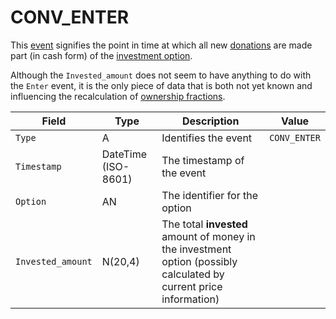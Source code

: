 # CONV_ENTER

This [event](../event) signifies the point in time at which all new [donations](../donation) are made part (in cash form) of the [investment option](../option).

Although the `Invested_amount` does not seem to have anything to do with the `Enter` event, it is the only piece of data that is both not yet known and influencing the recalculation of [ownership fractions](../ownership_fractions).

| Field             | Type                | Description                                                                                                        | Value        |
| ----------------- | ------------------- | ------------------------------------------------------------------------------------------------------------------ | ------------ |
| `Type`            | A                   | Identifies the event                                                                                               | `CONV_ENTER` |
| `Timestamp`       | DateTime (ISO-8601) | The timestamp of the event                                                                                         |              |
| `Option`          | AN                  | The identifier for the option                                                                                      |              |
| `Invested_amount` | N(20,4)             | The total **invested** amount of money in the investment option (possibly calculated by current price information) |              |
